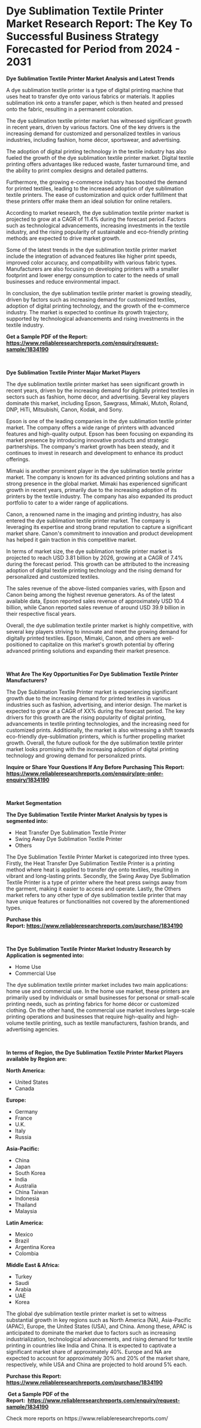 <p><h1>Dye Sublimation Textile Printer Market Research Report: The Key To Successful Business Strategy Forecasted for Period from 2024 - 2031</h1></p><p><strong>Dye Sublimation Textile Printer Market Analysis and Latest Trends</strong></p>
<p><p>A dye sublimation textile printer is a type of digital printing machine that uses heat to transfer dye onto various fabrics or materials. It applies sublimation ink onto a transfer paper, which is then heated and pressed onto the fabric, resulting in a permanent coloration.</p><p>The dye sublimation textile printer market has witnessed significant growth in recent years, driven by various factors. One of the key drivers is the increasing demand for customized and personalized textiles in various industries, including fashion, home décor, sportswear, and advertising.</p><p>The adoption of digital printing technology in the textile industry has also fueled the growth of the dye sublimation textile printer market. Digital textile printing offers advantages like reduced waste, faster turnaround time, and the ability to print complex designs and detailed patterns.</p><p>Furthermore, the growing e-commerce industry has boosted the demand for printed textiles, leading to the increased adoption of dye sublimation textile printers. The ease of customization and quick order fulfillment that these printers offer make them an ideal solution for online retailers.</p><p>According to market research, the dye sublimation textile printer market is projected to grow at a CAGR of 11.4% during the forecast period. Factors such as technological advancements, increasing investments in the textile industry, and the rising popularity of sustainable and eco-friendly printing methods are expected to drive market growth.</p><p>Some of the latest trends in the dye sublimation textile printer market include the integration of advanced features like higher print speeds, improved color accuracy, and compatibility with various fabric types. Manufacturers are also focusing on developing printers with a smaller footprint and lower energy consumption to cater to the needs of small businesses and reduce environmental impact.</p><p>In conclusion, the dye sublimation textile printer market is growing steadily, driven by factors such as increasing demand for customized textiles, adoption of digital printing technology, and the growth of the e-commerce industry. The market is expected to continue its growth trajectory, supported by technological advancements and rising investments in the textile industry.</p></p>
<p><strong>Get a Sample PDF of the Report:&nbsp; <a href="https://www.reliableresearchreports.com/enquiry/request-sample/1834190">https://www.reliableresearchreports.com/enquiry/request-sample/1834190</a></strong></p>
<p>&nbsp;</p>
<p><strong>Dye Sublimation Textile Printer Major Market Players</strong></p>
<p><p>The dye sublimation textile printer market has seen significant growth in recent years, driven by the increasing demand for digitally printed textiles in sectors such as fashion, home décor, and advertising. Several key players dominate this market, including Epson, Sawgrass, Mimaki, Mutoh, Roland, DNP, HiTi, Mitsubishi, Canon, Kodak, and Sony.</p><p>Epson is one of the leading companies in the dye sublimation textile printer market. The company offers a wide range of printers with advanced features and high-quality output. Epson has been focusing on expanding its market presence by introducing innovative products and strategic partnerships. The company's market growth has been steady, and it continues to invest in research and development to enhance its product offerings.</p><p>Mimaki is another prominent player in the dye sublimation textile printer market. The company is known for its advanced printing solutions and has a strong presence in the global market. Mimaki has experienced significant growth in recent years, primarily due to the increasing adoption of its printers by the textile industry. The company has also expanded its product portfolio to cater to a wider range of applications.</p><p>Canon, a renowned name in the imaging and printing industry, has also entered the dye sublimation textile printer market. The company is leveraging its expertise and strong brand reputation to capture a significant market share. Canon's commitment to innovation and product development has helped it gain traction in this competitive market.</p><p>In terms of market size, the dye sublimation textile printer market is projected to reach USD 3.81 billion by 2026, growing at a CAGR of 7.4% during the forecast period. This growth can be attributed to the increasing adoption of digital textile printing technology and the rising demand for personalized and customized textiles.</p><p>The sales revenue of the above-listed companies varies, with Epson and Canon being among the highest revenue generators. As of the latest available data, Epson reported sales revenue of approximately USD 10.4 billion, while Canon reported sales revenue of around USD 39.9 billion in their respective fiscal years.</p><p>Overall, the dye sublimation textile printer market is highly competitive, with several key players striving to innovate and meet the growing demand for digitally printed textiles. Epson, Mimaki, Canon, and others are well-positioned to capitalize on this market's growth potential by offering advanced printing solutions and expanding their market presence.</p></p>
<p>&nbsp;</p>
<p><strong>What Are The Key Opportunities For Dye Sublimation Textile Printer Manufacturers?</strong></p>
<p><p>The Dye Sublimation Textile Printer market is experiencing significant growth due to the increasing demand for printed textiles in various industries such as fashion, advertising, and interior design. The market is expected to grow at a CAGR of XX% during the forecast period. The key drivers for this growth are the rising popularity of digital printing, advancements in textile printing technologies, and the increasing need for customized prints. Additionally, the market is also witnessing a shift towards eco-friendly dye-sublimation printers, which is further propelling market growth. Overall, the future outlook for the dye sublimation textile printer market looks promising with the increasing adoption of digital printing technology and growing demand for personalized prints.</p></p>
<p><strong>Inquire or Share Your Questions If Any Before Purchasing This Report: <a href="https://www.reliableresearchreports.com/enquiry/pre-order-enquiry/1834190">https://www.reliableresearchreports.com/enquiry/pre-order-enquiry/1834190</a></strong></p>
<p>&nbsp;</p>
<p><strong>Market Segmentation</strong></p>
<p><strong>The Dye Sublimation Textile Printer Market Analysis by types is segmented into:</strong></p>
<p><ul><li>Heat Transfer Dye Sublimation Textile Printer</li><li>Swing Away Dye Sublimation Textile Printer</li><li>Others</li></ul></p>
<p><p>The Dye Sublimation Textile Printer Market is categorized into three types. Firstly, the Heat Transfer Dye Sublimation Textile Printer is a printing method where heat is applied to transfer dye onto textiles, resulting in vibrant and long-lasting prints. Secondly, the Swing Away Dye Sublimation Textile Printer is a type of printer where the heat press swings away from the garment, making it easier to access and operate. Lastly, the Others market refers to any other type of dye sublimation textile printer that may have unique features or functionalities not covered by the aforementioned types.</p></p>
<p><strong>Purchase this Report:&nbsp;<a href="https://www.reliableresearchreports.com/purchase/1834190">https://www.reliableresearchreports.com/purchase/1834190</a></strong></p>
<p>&nbsp;</p>
<p><strong>The Dye Sublimation Textile Printer Market Industry Research by Application is segmented into:</strong></p>
<p><ul><li>Home Use</li><li>Commercial Use</li></ul></p>
<p><p>The dye sublimation textile printer market includes two main applications: home use and commercial use. In the home use market, these printers are primarily used by individuals or small businesses for personal or small-scale printing needs, such as printing fabrics for home décor or customized clothing. On the other hand, the commercial use market involves large-scale printing operations and businesses that require high-quality and high-volume textile printing, such as textile manufacturers, fashion brands, and advertising agencies.</p></p>
<p>&nbsp;</p>
<p><strong>In terms of Region, the Dye Sublimation Textile Printer Market Players available by Region are:</strong></p>
<p>
    <p> <strong> North America: </strong>
        <ul>
            <li>United States</li>
            <li>Canada</li>
        </ul>
        </p> 
    <p> <strong> Europe: </strong>
        <ul>
            <li>Germany</li>
            <li>France</li>
            <li>U.K.</li>
            <li>Italy</li>
            <li>Russia</li>
        </ul>
        </p> 
    <p> <strong> Asia-Pacific: </strong>
        <ul>
            <li>China</li>
            <li>Japan</li>
            <li>South Korea</li>
            <li>India</li>
            <li>Australia</li>
            <li>China Taiwan</li>
            <li>Indonesia</li>
            <li>Thailand</li>
            <li>Malaysia</li>
        </ul>
        </p> 
    <p> <strong> Latin America: </strong>
        <ul>
            <li>Mexico</li>
            <li>Brazil</li>
            <li>Argentina Korea</li>
            <li>Colombia</li>
        </ul>
        </p> 
    <p> <strong> Middle East & Africa: </strong>
        <ul>
            <li>Turkey</li>
            <li>Saudi</li>
            <li>Arabia</li>
            <li>UAE</li>
            <li>Korea</li>
        </ul>
    </p>
    </p>
<p><p>The global dye sublimation textile printer market is set to witness substantial growth in key regions such as North America (NA), Asia-Pacific (APAC), Europe, the United States (USA), and China. Among these, APAC is anticipated to dominate the market due to factors such as increasing industrialization, technological advancements, and rising demand for textile printing in countries like India and China. It is expected to captivate a significant market share of approximately 40%. Europe and NA are expected to account for approximately 30% and 20% of the market share, respectively, while USA and China are projected to hold around 5% each.</p></p>
<p><strong>Purchase this Report: <a href="https://www.reliableresearchreports.com/purchase/1834190">https://www.reliableresearchreports.com/purchase/1834190</a></strong></p>
<p>&nbsp;<strong>Get a Sample PDF of the Report:&nbsp;&nbsp;<a href="https://www.reliableresearchreports.com/enquiry/request-sample/1834190">https://www.reliableresearchreports.com/enquiry/request-sample/1834190</a></strong></p>
<p><strong></strong></p>
<p>Check more reports on https://www.reliableresearchreports.com/</p>